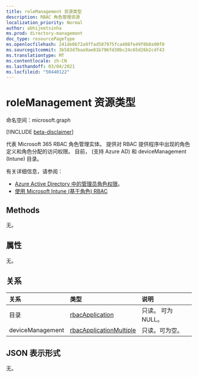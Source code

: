 ```yaml
---
title: roleManagement 资源类型
description: RBAC 角色管理资源
localization_priority: Normal
author: abhijeetsinha
ms.prod: directory-management
doc_type: resourcePageType
ms.openlocfilehash: 241de0b72a9ffad507975fca408fe49f0b0a90f0
ms.sourcegitcommit: 3b583d7baa9ae81b796fd30bc24c65d26b2cdf43
ms.translationtype: MT
ms.contentlocale: zh-CN
ms.lasthandoff: 03/04/2021
ms.locfileid: "50440122"
---
```

# <a name="rolemanagement-resource-type"></a>roleManagement 资源类型

命名空间：microsoft.graph

[!INCLUDE [beta-disclaimer](../../includes/beta-disclaimer.md)]

代表 Microsoft 365 RBAC 角色管理实体。 提供对 RBAC 提供程序中出现的角色定义和角色分配的访问权限。 目前， (支持 Azure AD) 和 deviceManagement (Intune) 目录。 

有关详细信息，请参阅： 
* [Azure Active Directory 中的管理员角色权限](/azure/active-directory/users-groups-roles/directory-assign-admin-roles)。
* [使用 Microsoft Intune (基于角色) RBAC](/mem/intune/fundamentals/role-based-access-control)

## <a name="methods"></a>Methods

无。

## <a name="properties"></a>属性

无。

## <a name="relationships"></a>关系

| 关系 | 类型        | 说明 |
|:-------------|:------------|:------------|
|目录|[rbacApplication](rbacapplication.md)| 只读。 可为 NULL。|
|deviceManagement|[rbacApplicationMultiple](rbacapplicationmultiple.md)| 只读。可为空。|

## <a name="json-representation"></a>JSON 表示形式

无。

<!-- uuid: 16cd6b66-4b1a-43a1-adaf-3a886856ed98
2019-02-04 14:57:30 UTC -->
<!-- {
  "type": "#page.annotation",
  "description": "roleManagement resource",
  "keywords": "",
  "section": "documentation",
  "tocPath": ""
}-->

